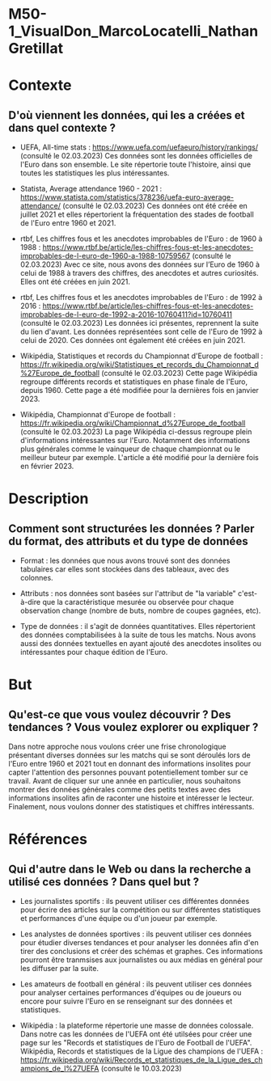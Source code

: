 # M50-1_VisualDon_MarcoLocatelli_NathanGretillat

# Contexte
## D'où viennent les données, qui les a créées et dans quel contexte ?

- UEFA, All-time stats : https://www.uefa.com/uefaeuro/history/rankings/ (consulté le 02.03.2023)
Ces données sont les données officielles de l'Euro dans son ensemble. Le site répertorie toute l'histoire, ainsi que toutes les statistiques les plus intéressantes.

- Statista, Average attendance 1960 - 2021 : https://www.statista.com/statistics/378236/uefa-euro-average-attendance/ (consulté le 02.03.2023)
Ces données ont été créée en juillet 2021 et elles répertorient la fréquentation des stades de football de l'Euro entre 1960 et 2021.

- rtbf, Les chiffres fous et les anecdotes improbables de l'Euro : de 1960 à 1988 : https://www.rtbf.be/article/les-chiffres-fous-et-les-anecdotes-improbables-de-l-euro-de-1960-a-1988-10759567 (consulté le 02.03.2023)
Avec ce site, nous avons des données sur l’Euro de 1960 à celui de 1988 à travers des chiffres, des anecdotes et autres curiosités. Elles ont été créées en juin 2021.

- rtbf, Les chiffres fous et les anecdotes improbables de l'Euro : de 1992 à 2016 : https://www.rtbf.be/article/les-chiffres-fous-et-les-anecdotes-improbables-de-l-euro-de-1992-a-2016-10760411?id=10760411 (consulté le 02.03.2023)
Les données ici présentes, reprennent la suite du lien d'avant. Les données représentées sont celle de l'Euro de 1992 à celui de 2020. Ces données ont également été créées en juin 2021.

- Wikipédia, Statistiques et records du Championnat d'Europe de football : https://fr.wikipedia.org/wiki/Statistiques_et_records_du_Championnat_d%27Europe_de_football (consulté le 02.03.2023)
Cette page Wikipédia regroupe différents records et statistiques en phase finale de l'Euro, depuis 1960. Cette page a été modifiée pour la dernières fois en janvier 2023.

- Wikipédia, Championnat d'Europe de football : https://fr.wikipedia.org/wiki/Championnat_d%27Europe_de_football (consulté le 02.03.2023)
La page Wikipédia ci-dessus regroupe plein d'informations intéressantes sur l'Euro. Notamment des informations plus générales comme le vainqueur de chaque championnat ou le meilleur buteur par exemple. L'article a été modifié pour la dernière fois en février 2023.


# Description
## Comment sont structurées les données ? Parler du format, des attributs et du type de données
- Format : les données que nous avons trouvé sont des données tabulaires car elles sont stockées dans des tableaux, avec des colonnes.

- Attributs : nos données sont basées sur l'attribut de "la variable" c'est-à-dire que la caractéristique mesurée ou observée pour chaque observation change (nombre de buts, nombre de coupes gagnées, etc).

- Type de données : il s'agit de données quantitatives. Elles répertorient des données comptabilisées à la suite de tous les matchs. Nous avons aussi des données textuelles en ayant ajouté des anecdotes insolites ou intéressantes pour chaque édition de l'Euro.


# But
## Qu'est-ce que vous voulez découvrir ? Des tendances ? Vous voulez explorer ou expliquer ?
Dans notre approche nous voulons créer une frise chronologique présentant diverses données sur les matchs qui se sont déroulés lors de l'Euro entre 1960 et 2021 tout en donnant des informations insolites pour capter l'attention des personnes pouvant potentiellement tomber sur ce travail. Avant de cliquer sur une année en particulier, nous souhaitons montrer des données générales comme des petits textes avec des informations insolites afin de raconter une histoire et intéresser le lecteur. Finalement, nous voulons donner des statistiques et chiffres intéressants.


# Références
## Qui d'autre dans le Web ou dans la recherche a utilisé ces données ? Dans quel but ?

- Les journalistes sportifs : ils peuvent utiliser ces différentes données pour écrire des articles sur la compétition ou sur différentes statistiques et performances d'une équipe ou d'un joueur par exemple. 

- Les analystes de données sportives : ils peuvent utiliser ces données pour étudier diverses tendances et pour analyser les données afin d'en tirer des conclusions et créer des schémas et graphes. Ces informations pourront être tranmsises aux journalistes ou aux médias en général pour les diffuser par la suite.

- Les amateurs de football en général : ils peuvent utiliser ces données pour analyser certaines performances d'équipes ou de joueurs ou encore pour suivre l'Euro en se renseignant sur des données et statistiques.

- Wikipédia : la plateforme répertorie une masse de données colossale. Dans notre cas les données de l'UEFA ont été utilsées pour créer une page sur les "Records et statistiques de l'Euro de Football de l'UEFA".
Wikipédia, Records et statistiques de la Ligue des champions de l'UEFA : https://fr.wikipedia.org/wiki/Records_et_statistiques_de_la_Ligue_des_champions_de_l%27UEFA (consulté le 10.03.2023)
